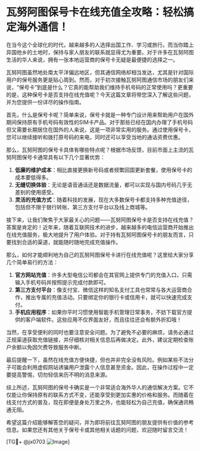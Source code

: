 # 瓦努阿图保号卡在线充值全攻略：轻松搞定海外通信！

在当今这个全球化的时代，越来越多的人选择出国工作、学习或旅行。而当你踏上异国他乡的土地时，保持与家人朋友的联系就显得尤为重要。对于许多在瓦努阿图生活的华人来说，拥有一张本地运营商的保号卡无疑是最便捷的选择之一。

瓦努阿图虽然地处南太平洋偏远地区，但其通信网络却相当发达，尤其是针对国际用户的保号服务更是贴心周到。然而，对于初次接触瓦努阿图通信市场的朋友们来说，“保号卡”到底是什么？它真的能帮助我们维持手机号码的正常使用吗？更重要的是，这种保号卡是否支持在线充值呢？今天这篇文章将带您深入了解这些问题，并为您提供一份详尽的操作指南。

首先，什么是保号卡呢？简单来说，保号卡就是一种专门设计用来帮助用户在国外期间保持原有手机号码有效性的SIM卡产品。对于那些已经在国内办理了手机号码但又需要长期居住在国外的人来说，这是一项非常实用的服务。通过使用保号卡，您可以继续接听和拨打原号码的来电，同时还可以享受当地的通话资费优惠。

那么，瓦努阿图的保号卡具体有哪些特点呢？根据市场反馈，目前市面上主流的瓦努阿图保号卡通常具有以下几个显著优势：
1. **低廉的维护成本**：相比直接更换新号码或者频繁回国更新套餐，使用保号卡的成本要低得多。
2. **无缝切换体验**：无论是语音通话还是数据流量，都可以实现与国内号码几乎无差别的使用感受。
3. **灵活的充值方式**：随着科技的发展，现在大多数保号卡都支持多种充值途径，包括但不限于银行转账、第三方支付平台以及线上商城等。

接下来，让我们聚焦于大家最关心的问题——瓦努阿图保号卡是否支持在线充值？答案是肯定的！近年来，随着互联网技术的进步，越来越多的电信运营商开始推出在线充值服务，极大地提升了用户体验。对于持有瓦努阿图保号卡的朋友而言，只要找到合适的渠道，就能随时随地完成充值操作。

那么，如何才能顺利地为自己的瓦努阿图保号卡进行在线充值呢？这里给大家分享几个简单易行的方法：
1. **官方网站充值**：许多大型电信公司都会在其官网上提供专门的充值入口，只需输入手机号码并按照提示完成付款即可。
2. **第三方支付平台**：像支付宝、微信这样的知名支付工具也常常与各大运营商合作，推出专属的充值活动。只要绑定你的银行卡或信用卡，就可以快速完成支付。
3. **手机应用程序**：如果你平时习惯使用智能手机管理日常事务，不妨下载官方提供的客户端软件。这些应用不仅界面友好，而且往往还会有额外折扣哦！

当然，在享受便利的同时也要注意安全问题。为了避免不必要的麻烦，请务必通过正规渠道获取充值链接，并仔细核对相关信息后再做决定。此外，建议定期检查账户余额以免因欠费导致服务中断。

最后提醒一下，虽然在线充值方便快捷，但也并非完全没有风险。例如某些不法分子可能会利用虚假网站诱骗用户泄露个人信息甚至资金。因此，在操作过程中一定要提高警惕，切勿轻信来历不明的消息来源。

综上所述，瓦努阿图的保号卡确实是一个非常适合海外华人的通信解决方案。它不仅能让你保持原有的联系方式不变，还能享受到更加实惠的价格和服务。而随着在线支付方式的普及，现在即便是身处万里之外，也能轻松为自己充值，确保通讯畅通无阻。

希望这篇介绍能够解答您的疑问，并为即将前往瓦努阿图的朋友提供有价值的参考信息。如果您还有其他关于保号卡或其他相关话题的问题，欢迎随时留言交流！

[TG💪+ @jx0703 ![Image](https://github.com/user-attachments/assets/dbca1d08-cadb-493c-b0ec-ad6f7a83f270)]